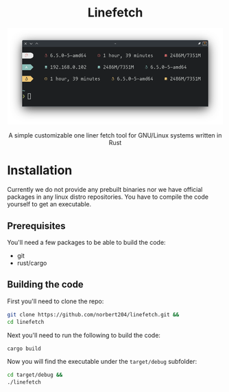 <h1 align="center">Linefetch</h1>

![screenshot](.screenshots/main.png)

<p align="center">A simple customizable one liner fetch tool for GNU/Linux systems written in Rust</p>

# Installation

Currently we do not provide any prebuilt binaries nor we have official packages in any linux distro repositories. You have to compile the code yourself to get an executable.

## Prerequisites

You'll need a few packages to be able to build the code:

- git
- rust/cargo

## Building the code

First you'll need to clone the repo:

```bash
git clone https://github.com/norbert204/linefetch.git &&
cd linefetch
```

Next you'll need to run the following to build the code:

```bash
cargo build
```

Now you will find the executable under the `target/debug` subfolder:

```bash
cd target/debug &&
./linefetch
```
